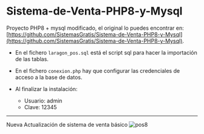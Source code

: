 # Sistema-de-Venta-PHP8-y-Mysql

Proyecto PHP8 + mysql modificado, el original lo puedes encontrar en: [https://github.com/SistemasGratis/Sistema-de-Venta-PHP8-y-Mysql](https://github.com/SistemasGratis/Sistema-de-Venta-PHP8-y-Mysql).

* En el fichero `laragon_pos.sql` está el script sql para hacer la importación de las tablas.
* En el fichero `conexion.php` hay que configurar las credenciales de acceso a la base de datos.
* Al finalizar la instalación:

    * Usuario: admin
    * Clave: 12345

---------
Nueva Actualización de sistema de venta básico
![pos8](https://user-images.githubusercontent.com/88554898/193905385-67124ee6-2b73-4377-939b-e68fe75b26b9.png)
